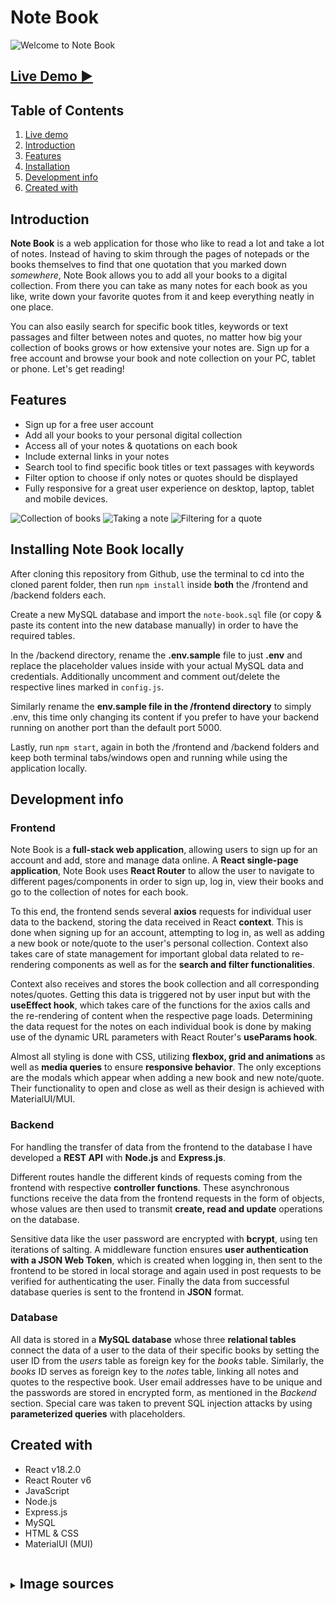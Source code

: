 # Note Book

<img src="./frontend/public/screenshots/screenshot-welcome.png" alt="Welcome to Note Book" />

## <a href="https://the-note-book.netlify.app/" target="_blank">Live Demo ▶</a>

## Table of Contents

1. [Live demo](#-live-demo)
2. [Introduction](#-introduction)
3. [Features](#-features)
4. [Installation](#-installing-note-book-locally)
5. [Development info](#-development-info)
6. [Created with](#-created-with)

## Introduction

**Note Book** is a web application for those who like to read a lot and take a lot of notes. Instead of having to skim through the pages of notepads or the books themselves to find that one quotation that you marked down _somewhere_, Note Book allows you to add all your books to a digital collection. From there you can take as many notes for each book as you like, write down your favorite quotes from it and keep everything neatly in one place.

You can also easily search for specific book titles, keywords or text passages and filter between notes and quotes, no matter how big your collection of books grows or how extensive your notes are. Sign up for a free account and browse your book and note collection on your PC, tablet or phone. Let's get reading!

## Features

- Sign up for a free user account
- Add all your books to your personal digital collection
- Access all of your notes & quotations on each book
- Include external links in your notes
- Search tool to find specific book titles or text passages with keywords
- Filter option to choose if only notes or quotes should be displayed
- Fully responsive for a great user experience on desktop, laptop, tablet and mobile devices.

<img src="./frontend/public/screenshots/screenshot-books.png" alt="Collection of books" />
<img src="./frontend/public/screenshots/screenshot-note.png" alt="Taking a note" />
<img src="./frontend/public/screenshots/screenshot-filter.png" alt="Filtering for a quote" />

## Installing Note Book locally

After cloning this repository from Github, use the terminal to cd into the cloned parent folder, then run `npm install` inside **both** the /frontend and /backend folders each.

Create a new MySQL database and import the `note-book.sql` file (or copy & paste its content into the new database manually) in order to have the required tables.

In the /backend directory, rename the **.env.sample** file to just **.env** and replace the placeholder values inside with your actual MySQL data and credentials. Additionally uncomment and comment out/delete the respective lines marked in `config.js`.

Similarly rename the **env.sample file in the /frontend directory** to simply .env, this time only changing its content if you prefer to have your backend running on another port than the default port 5000.

Lastly, run `npm start`, again in both the /frontend and /backend folders and keep both terminal tabs/windows open and running while using the application locally.

## Development info

### Frontend

Note Book is a **full-stack web application**, allowing users to sign up for an account and add, store and manage data online. A **React single-page application**, Note Book uses **React Router** to allow the user to navigate to different pages/components in order to sign up, log in, view their books and go to the collection of notes for each book.

To this end, the frontend sends several **axios** requests for individual user data to the backend, storing the data received in React **context**. This is done when signing up for an account, attempting to log in, as well as adding a new book or note/quote to the user's personal collection. Context also takes care of state management for important global data related to re-rendering components as well as for the **search and filter functionalities**.

Context also receives and stores the book collection and all corresponding notes/quotes. Getting this data is triggered not by user input but with the **useEffect hook**, which takes care of the functions for the axios calls and the re-rendering of content when the respective page loads. Determining the data request for the notes on each individual book is done by making use of the dynamic URL parameters with React Router's **useParams hook**.

Almost all styling is done with CSS, utilizing **flexbox, grid and animations** as well as **media queries** to ensure **responsive behavior**. The only exceptions are the modals which appear when adding a new book and new note/quote. Their functionality to open and close as well as their design is achieved with MaterialUI/MUI.

### Backend

For handling the transfer of data from the frontend to the database I have developed a **REST API** with **Node.js** and **Express.js**.

Different routes handle the different kinds of requests coming from the frontend with respective **controller functions**. These asynchronous functions receive the data from the frontend requests in the form of objects, whose values are then used to transmit **create, read and update** operations on the database.

Sensitive data like the user password are encrypted with **bcrypt**, using ten iterations of salting. A middleware function ensures **user authentication with a JSON Web Token**, which is created when logging in, then sent to the frontend to be stored in local storage and again used in post requests to be verified for authenticating the user. Finally the data from successful database queries is sent to the frontend in **JSON** format.

### Database

All data is stored in a **MySQL database** whose three **relational tables** connect the data of a user to the data of their specific books by setting the user ID from the _users_ table as foreign key for the _books_ table. Similarly, the _books_ ID serves as foreign key to the _notes_ table, linking all notes and quotes to the respective book. User email addresses have to be unique and the passwords are stored in encrypted form, as mentioned in the _Backend_ section. Special care was taken to prevent SQL injection attacks by using **parameterized queries** with placeholders.

## Created with

- React v18.2.0
- React Router v6
- JavaScript
- Node.js
- Express.js
- MySQL
- HTML & CSS
- MaterialUI (MUI)

<details>
  <summary><h2 style="display: inline-block">Image sources</h2></summary>
  <ol>
    <li><a href="https://pngtree.com/freepng/cartoon-book-feather-pen-element_5452406.html" target="_blank">Logo</a></li>
    <li><a href="https://i.pinimg.com/564x/f4/11/9d/f4119dafbfac1f45aade91b8528e7214.jpg" target="_blank">Book background</a></li>
    <li><a href="https://www.freepik.com/free-photo/flat-lay-desk-arrangement-with-copy-space_13523365.htm#query=black%20desk&position=0&from_view=keyword" target="_blank">Desk background</a></li>
    <li><a href="https://images.unsplash.com/photo-1581431886281-93ae50c19271?ixlib=rb-1.2.1&ixid=MnwxMjA3fDB8MHxzZWFyY2h8NHx8ZW1wdHklMjBwYWdlfGVufDB8fDB8fA%3D%3D&w=1000&q=80" target="_blank">Note background</a></li>
    <li><a href="https://t4.ftcdn.net/jpg/01/42/71/29/360_F_142712953_1XMycIzw6DswM6in91CnDYt3Ruk0c0QU.webp" target="_blank">Paper cream</a></li>
    <li><a href="https://us.123rf.com/450wm/yamabikay/yamabikay1604/yamabikay160400253/55395574-wei%C3%9Fes-papier-hintergrund-nahtlose-textur-quadrat-tile-bereit-.jpg" target="_blank">Paper white</a></li>
    <li><a href="https://cdn.forumcomm.com/dims4/default/32197a9/2147483647/strip/false/crop/4032x3024+0+0/resize/1486x1115!/quality/90/?url=https%3A%2F%2Fforum-communications-production-web.s3.amazonaws.com%2Fbrightspot%2Fdd%2F61%2F69c037ae41f08c468b9127ce67d5%2F20220124-113904.jpg" target="_blank">Add new book background</a></li>
  </ol>
</details>
